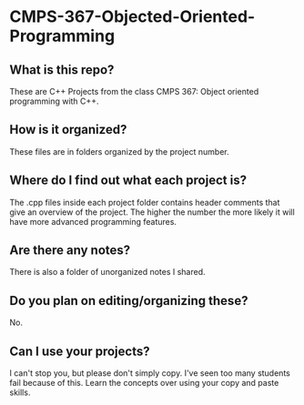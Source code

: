 CMPS-367-Objected-Oriented-Programming
======================================

What is this repo?
------------------
These are C++ Projects from the class CMPS 367: Object oriented programming with C++.

How is it organized?
--------------------
These files are in folders organized by the project number. 

Where do I find out what each project is?
-----------------------------------------
The .cpp files inside each project folder contains header comments that give an overview of the project.
The higher the number the more likely it will have more advanced programming features.

Are there any notes?
--------------------
There is also a folder of unorganized notes I shared.

Do you plan on editing/organizing these?
----------------------------------------
No.

Can I use your projects?
------------------------
I can't stop you, but please don't simply copy. I've seen too many students fail because of this.
Learn the concepts over using your copy and paste skills.

